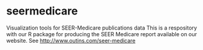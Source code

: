 # seermedicare
Visualization tools for SEER-Medicare publications data
This is a respository with our R package for producing the SEER Medicare report available on our website.  See http://www.outins.com/seer-medicare
